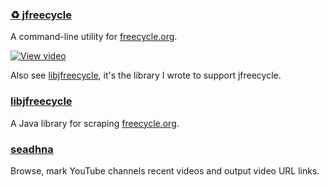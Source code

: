 ### [♻️ jfreecycle](https://github.com/pskenny/jfreecycle)

A command-line utility for [freecycle.org](https://www.freecycle.org/).

[![View video](https://asciinema.org/a/JMUnHCrE6SzTuCPYeZ64JtE8k.svg)](https://asciinema.org/a/JMUnHCrE6SzTuCPYeZ64JtE8k)

Also see [libjfreecycle](https://github.com/pskenny/libjfreecycle), it's the library I wrote to support jfreecycle.

### [libjfreecycle](https://github.com/pskenny/libjfreecycle)

A Java library for scraping [freecycle.org](https://www.freecycle.org/).

### [seadhna](https://github.com/pskenny/seadhna)

Browse, mark YouTube channels recent videos and output video URL links.
